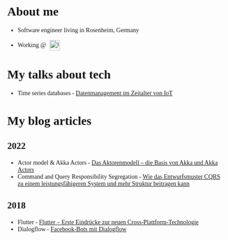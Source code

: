 <samp style="font-family: Cambria;">

# About me

- Software engineer living in Rosenheim, Germany
- <p style="display:flex;flex-direction:row;align-items:center"> Working @ <a href="https://innfactory.de" target="_blank"><img src="https://innfactory.de/wp-content/uploads/2020/01/innFactory_web_1x.png" alt="innFactory GmbH" style="height:24px;margin-left:8px"></a> </p>

# My talks about tech

- Time series databases - <a href="https://github.com/anderha/anderha/tree/main/techtalks/tsdbs" target="_blank">Datenmanagement im Zeitalter von IoT</a>

# My blog articles

## 2022

- Actor model & Akka Actors - <a href="https://innfactory.de/softwareentwicklung/das-aktorenmodell-die-basis-von-akka-und-akka-actors/" target="_blank">Das Aktorenmodell – die Basis von Akka und Akka Actors</a>
- Command and Query Responsibility Segregation - <a href="https://innfactory.de/softwareentwicklung/cqrs/command-query-respnsibility-segregation/" target="_blank">Wie das Entwurfsmuster CQRS zu einem leistungsfähigeren System und mehr Struktur beitragen kann</a>

## 2018

- Flutter - <a href="https://innfactory.de/softwareentwicklung/ui-ux/flutter-erste-eindruecke-zur-neuen-cross-plattform-technologie/" target="_blank">Flutter – Erste Eindrücke zur neuen Cross-Plattform-Technologie</a>
- Dialogflow - <a href="https://innfactory.de/softwareentwicklung/ui-ux/facebook-bots-mit-dialogflow/" target="_blank">Facebook-Bots mit Dialogflow</a>

</samp>
